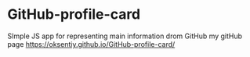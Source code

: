 # GitHub-profile-card
SImple JS app for representing main information drom GitHub
my gitHub page https://oksentiy.github.io/GitHub-profile-card/
